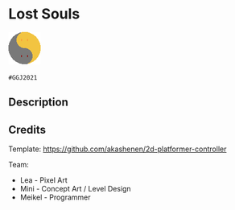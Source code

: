 # Lost Souls

![Logo](Logo.png)

`#GGJ2021`

## Description

## Credits

Template: https://github.com/akashenen/2d-platformer-controller

Team:
* Lea - Pixel Art
* Mini - Concept Art / Level Design
* Meikel - Programmer
